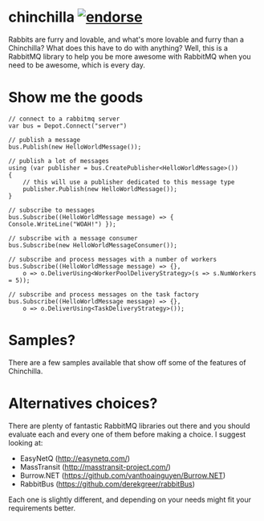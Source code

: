chinchilla [![endorse](http://api.coderwall.com/jonnii/endorsecount.png)](http://coderwall.com/jonnii)
==========

Rabbits are furry and lovable, and what's more lovable and furry than a Chinchilla?
What does this have to do with anything? Well, this is a RabbitMQ library to help 
you be more awesome with RabbitMQ when you need to be awesome, which is every day.

Show me the goods
=================
 
    // connect to a rabbitmq server
	var bus = Depot.Connect("server")

    // publish a message
    bus.Publish(new HelloWorldMessage());

	// publish a lot of messages
	using (var publisher = bus.CreatePublisher<HelloWorldMessage>())
    {
		// this will use a publisher dedicated to this message type
		publisher.Publish(new HelloWorldMessage());
    }

	// subscribe to messages
	bus.Subscribe((HelloWorldMessage message) => { Console.WriteLine("WOAH!") });

	// subscribe with a message consumer
	bus.Subscribe(new HelloWorldMessageConsumer());

	// subscribe and process messages with a number of workers
	bus.Subscribe((HelloWorldMessage message) => {}, 
		o => o.DeliverUsing<WorkerPoolDeliveryStrategy>(s => s.NumWorkers = 5));

	// subscribe and process messages on the task factory
	bus.Subscribe((HelloWorldMessage message) => {}, 
		o => o.DeliverUsing<TaskDeliveryStrategy>());

Samples?
========

There are a few samples available that show off some of the features of Chinchilla.

Alternatives choices?
=====================

There are plenty of fantastic RabbitMQ libraries out there and you should evaluate
each and every one of them before making a choice. I suggest looking at:

* EasyNetQ (http://easynetq.com/)
* MassTransit (http://masstransit-project.com/)
* Burrow.NET (https://github.com/vanthoainguyen/Burrow.NET)
* RabbitBus (https://github.com/derekgreer/rabbitBus)

Each one is slightly different, and depending on your needs might fit your requirements better.